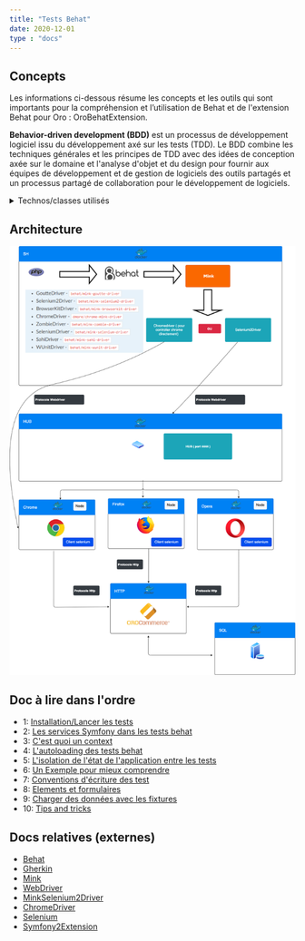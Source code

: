 ```yaml
---
title: "Tests Behat"
date: 2020-12-01
type : "docs"
---
```


## Concepts

Les informations ci-dessous résume les concepts et les outils qui sont importants pour la compréhension et l’utilisation
de Behat et de l'extension Behat pour Oro : OroBehatExtension.

**Behavior-driven development (BDD)** est un processus de développement logiciel issu du développement axé sur les tests (TDD). 
Le BDD combine les techniques générales et les principes de TDD avec des idées de conception axée sur le domaine et
l'analyse d'objet et du design pour fournir aux équipes de développement et de gestion de logiciels des outils partagés et 
un processus partagé de collaboration pour le développement de logiciels.

<details>
  <summary>Technos/classes utilisés</summary>

1. [Behat](https://docs.behat.org/en/v3.0/) est un framework de développement basé sur le comportement pour PHP. 
   Cet outil permet de décrire le comportement de l'application voulue en utilisant Php et
   le language de test : [Gherking](https://docs.behat.org/en/latest/user_guide/gherkin.html)
   Vous pouvez utiliser Behat pour décrire tout ce que vous pouvez décrire dans la logique métier. 
   Outils, applications GUI, applications Web, etc.

2. [Mink](http://mink.behat.org/en/latest/) est une extension de Behat qui vas permettre de controller 
   un navigateur durant les tests en utilisant PHP. Il controlle des emulateurs de navigateurs(voir plus bas),
   un des avantages d'utiliser Mink c'est qu'il supprime les différences entres les différents emulateurs
   de navigateur et leurs drivers.

3. [WebDriver](https://www.w3.org/TR/webdriver/) est un protocole qui permet de controller des navigateurs en JSON. 
   Chaque navigateur est appuyé par une implémentation spécifique de WebDriver, appelée un driver

4. [Les drivers Mink](https://mink.behat.org/en/latest/guides/drivers.html) ce sont des plugin de mink qui 
   permettent de controller des 'controlleurs/émulateurs' de navigateurs tel que le très connu Selenium2. 
   Dans oro, on utilise Chromedriver.

5. [ChromeDriver](https://sites.google.com/a/chromium.org/chromedriver/) est un driver de Mink comme Selenium2Driver mais ne 
   fonctionne que pour chrome et a la particularité de fonctionner sans Selenium ce qui rend les tests plus rapides sur chrome.

6. [Selenium](https://www.selenium.dev/) est un framework de test informatique développé en Java qui est composé de 3 grandes briques :
    - Selenium WebDriver : Framework de test fonctionnel permettant l’écriture de scripts de test automatisés
      en different languages. Il met à disposition une API pour controller tous les navigateurs.
    - Selenium IDE : qui permet de créer des script , sous forme d'extension chrome our firefox, pour controller des navigateurs.
    - Selenium Grid : Qui se compose d'un hub et de nodes, permet de lancer des test sur plusieurs navigateurs en même temps.

7. [Symfony2Extension](https://github.com/Behat/Symfony2Extension/blob/master/doc/index.rst) qui ajoute une intégration pour Symfony avec Behat.

8. [OroTestFrameworkExtension](https://github.com/oroinc/platform/blob/master/src/Oro/Bundle/TestFrameworkBundle/Behat/ServiceContainer/OroTestFrameworkExtension.php)
      est une extension de Symfony pour intégrer Behat dans Oro, il ajoute des features tel que :
    - l'autoloading des contextes, permet de construire des suites de tests spécifiques.
    - la possibilité de déclarer des 'Elements' facilement dans le fichier de config behat.yml
    - Mapper facilement des champs de formulaires
    
9. [OroElementFactory](https://github.com/oroinc/platform/blob/master/src/Oro/Bundle/TestFrameworkBundle/Behat/Element/OroElementFactory.php)
   est une classe qui permet de manipuler des éléments du DOM : 
    -  ``hasElement($name)``
    - ``createElement($name, NodeElement $context = null)``
    - ``guessElement($name)``
    - ``findElementContains($name, $text, Element $context = null)``
    - ``findElementContainsByCss($name, $text, Element $context = null)``
    - ``findElementContainsByXPath($name, $text, $useChildren = true, Element $context = null)``
    - ``findAllElements($name, NodeElement $context = null)``
    - ``getPage()``
    - ``findElement($name, $selectorCallback, Element $context = null)``
    - et d'autre fonctions ....
</details>

## Architecture

![40% center](images/Behat.png)

## Doc à lire dans l'ordre

- 1: [Installation/Lancer les tests](behat-configuration)
- 2: [Les services Symfony dans les tests behat](behat-symfony)
- 3: [C'est quoi un context](behat-contextes)
- 4: [L'autoloading des tests behat](behat-autoloading)
- 5: [L'isolation de l'état de l'application entre les tests](behat-isolation)
- 6: [Un Exemple pour mieux comprendre](behat-exemples)
- 7: [Conventions d'écriture des test](behat-conventions)
- 8: [Elements et formulaires](behat-elements-form)
- 9: [Charger des données avec les fixtures](behat-fixtures)
- 10: [Tips and tricks](behat-tips)

## Docs relatives (externes)

 - [Behat](https://docs.behat.org/en/latest/guides.html)
 - [Gherkin](https://cucumber.io/docs/gherkin/)
 - [Mink](http://mink.behat.org/en/latest/)
 - [WebDriver](https://www.w3.org/TR/webdriver/)
 - [MinkSelenium2Driver](https://github.com/minkphp/MinkSelenium2Driver)
 - [ChromeDriver](https://sites.google.com/a/chromium.org/chromedriver/)
 - [Selenium](https://www.selenium.dev/)
 - [Symfony2Extension](https://github.com/Behat/Symfony2Extension/blob/master/doc/index.rst)
